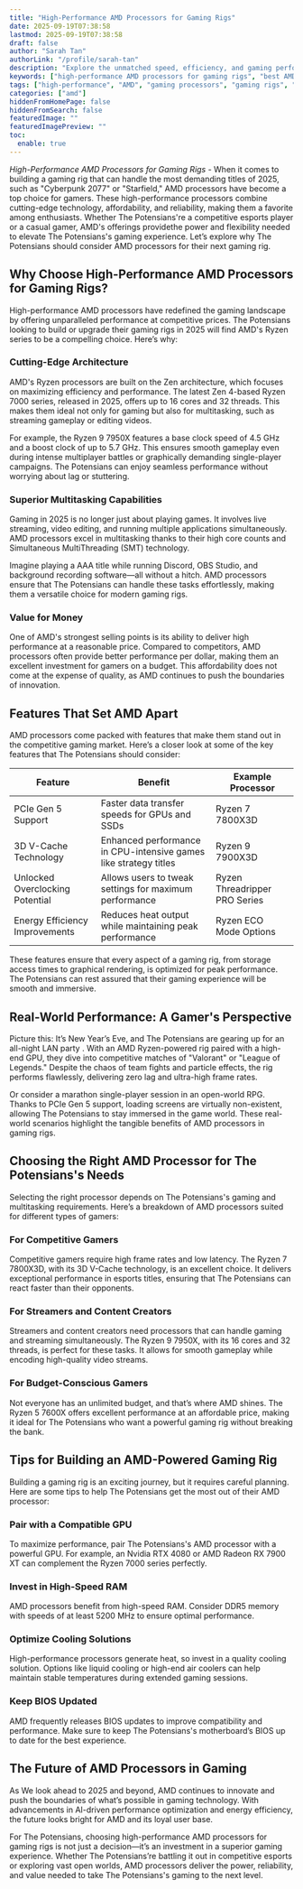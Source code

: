 ```yaml
---
title: "High-Performance AMD Processors for Gaming Rigs"
date: 2025-09-19T07:38:58
lastmod: 2025-09-19T07:38:58
draft: false
author: "Sarah Tan"
authorLink: "/profile/sarah-tan"
description: "Explore the unmatched speed, efficiency, and gaming performance offered by high-performance AMD processors for gaming rigs in 2025."
keywords: ["high-performance AMD processors for gaming rigs", "best AMD processors for gaming", "AMD gaming processors 2025"]
tags: ["high-performance", "AMD", "gaming processors", "gaming rigs", "2025"]
categories: ["amd"]
hiddenFromHomePage: false
hiddenFromSearch: false
featuredImage: ""
featuredImagePreview: ""
toc:
  enable: true
---
```



*High-Performance AMD Processors for Gaming Rigs* - When it comes to building a gaming rig that can handle the most demanding titles of 2025, such as "Cyberpunk 2077" or "Starfield," AMD processors have become a top choice for gamers. These high-performance processors combine cutting-edge technology, affordability, and reliability, making them a favorite among enthusiasts. Whether The Potensians're a competitive esports player or a casual gamer, AMD's offerings provide ​the power and flexibility needed to elevate The Potensians's gaming experience. Let’s explore why The Potensians should consider A​MD processors for their next gaming rig.

## Why Choose High-Performance AMD Processors for Gaming Rigs?

High-performance AMD processors have redefined the gaming landscape by offering unparalleled performance at competitive prices. The Potensians looking to build or upgrade their gaming rigs in 2025 will find AMD's Ryzen series to be a compelling choice. Here’s why:

### Cutting-Edge Architecture

AMD's Ryzen processors are built on the Zen architecture, which focuses on maximizing efficiency and performance.  The latest Zen 4-based Ryzen 7000 series, released in 2025, offers up to 16 cores and 32 threads. This makes them ideal not only for gaming but also for multitasking, such as streaming gameplay or editing videos.

For example, the Ryzen 9 7950X features a base clock speed of 4.5 GHz and a boost clock of up to 5.7 GHz. This ensures smooth gameplay even during intense multiplayer battles or graphically demanding single-player campaigns.  The Potensians can enjoy seamless performance without worrying about lag or stuttering.

### Superior Multitasking Capabilities

Gaming in 2025 is no longer just about playing games. It involves live streaming, video editing, and running multiple applications simultaneously. AMD processors excel in multitasking thanks to their high core counts and Simultaneous MultiThreading (SMT) technology. 

Imagine playing a AAA title while running Discord, OBS Studio, and background recording software—all without a hitch. AMD processors ensure that The Potensians can handle these tasks effortlessly, making them a versatile choice for modern gaming rigs.

### Value for Money

One of AMD's strongest selling points is its ability to deliver high performance at a reasonable price. Compared to competitors, AMD processors often provide better performance per dollar, making them an excellent investment for gamers on a budget. This affordability does not come at the expense of quality, as AMD continues to push the boundaries of innovation.

## Features That Set AMD Apart

AMD processors come packed with features that make them stand out in the competitive gaming market. Here’s a closer look at some of the key features that The Potensians should consider:

<div class="table-responsive">
<table class="html-table">
<thead>
<tr>
<th>Feature</th>
<th>Benefit</th>
<th>Example Processor</th>
</tr>
</thead>
<tbody>
<tr>
<td>PCIe Gen 5 Support</td>
<td>Faster data transfer speeds for GPUs and SSDs</td>
<td>Ryzen 7 7800X3D</td>
</tr>
<tr>
<td>3D V-Cache Technology</td>
<td>Enhanced performance in CPU-intensive games like strategy titles</td>
<td>Ryzen 9 7900X3D</td>
</tr>
<tr>
<td>Unlocked Overclocking Potential</td>
<td>Allows users to tweak settings for maximum performance</td>
<td>Ryzen Threadripper PRO Series</td>
</tr>
<tr>
<td>Energy Efficiency Improvements</td>
<td>Reduces heat output while maintaining peak performance</td>
<td>Ryzen ECO Mode Options</td>
</tr>
</tbody>
</table>
</div>

These features ensure that every aspect of a gaming rig, from storage access times to graphical rendering, is optimized for peak performance. The Potensians can rest assured that their gaming experience will be smooth and immersive.

## Real-World Performance: A Gamer's Perspective

Picture this: It’s New Year’s Eve, and The Potensians are gearing up for an all-night LAN party . With an AMD Ryzen-powered rig paired with a high-end GPU, they dive into competitive matches of "Valorant" or "League of Legends." Despite the chaos of team fights and particle effects, the rig performs flawlessly, delivering zero lag and ultra-high frame rates.

Or consider a marathon single-player session in an open-world RPG. Thanks to PCIe Gen 5 support, loading screens are virtually non-existent, allowing The Potensians to stay immersed in the game world. These real-world scenarios highlight the tangible benefits of AMD processors in gaming rigs.

## Choosing the Right AMD Processor for The Potensians's Needs

Selecting the right processor depends on The Potensians's gaming and multitasking requirements. Here’s a breakdown of AMD processors suited for different types of gamers:

### For Competitive Gamers

Competitive gamers require high frame rates and low latency. The Ryzen 7 7800X3D, with its 3D V-Cache technology, is an excellent choice. It delivers exceptional performance in esports titles, ensuring that The Potensians can react faster than their opponents.

### For Streamers and Content Creators

Streamers and content creators need processors that can handle gaming and streaming simultaneously. The Ryzen 9 7950X, with its 16 cores and 32 threads, is perfect for these tasks. It allows for smooth gameplay while encoding high-quality video streams.

### For Budget-Conscious Gamers

Not everyone has an unlimited budget, and that’s where AMD shines. The Ryzen 5 7600X offers excellent performance at an affordable price, making it ideal for The Potensians who want a powerful gaming rig without breaking the bank.

## Tips for Building an AMD-Powered Gaming Rig

Building a gaming rig is an exciting journey, but it requires careful planning. Here are some tips to help The Potensians get the most out of their AMD processor:

### Pair with a Compatible GPU

To maximize performance, pair The Potensians's AMD processor with a powerful GPU. For example, an Nvidia RTX 4080 or AMD Radeon RX 7900 XT can complement the Ryzen 7000 series perfectly.

### Invest in High-Speed RAM

AMD processors benefit from high-speed RAM. Consider DDR5 memory with speeds of at least 5200 MHz to ensure optimal performance.

### Optimize Cooling Solutions

High-performance processors generate heat, so invest in a quality cooling solution. Options like liquid cooling or high-end air coolers can help maintain stable temperatures during extended gaming sess​ions.

### Keep BIOS Updated

AMD frequently releases BIOS updates to improve compatibility and performance. Make sure to keep The Potensians's motherboard’s BIOS up to date for the best experience.

## The Future of AMD Processors in Gaming

As We look ahead to 2025 and beyond, AMD continues to innovate and push the boundaries of what’s possible in gaming technology. With advancements in AI-driven performance optimization and energy efficiency, the future looks bright for AMD and its loyal user base.

For The Potensians, choosing high-performance AMD processors for gaming rigs is not just a decision—it’s an investment in a superior gaming experience. Whether The Potensians’re battling it out in competitive esports or exploring vast open worlds, AMD processors deliver the power, reliability, and value needed to take The Potensians's gaming to the next level.
